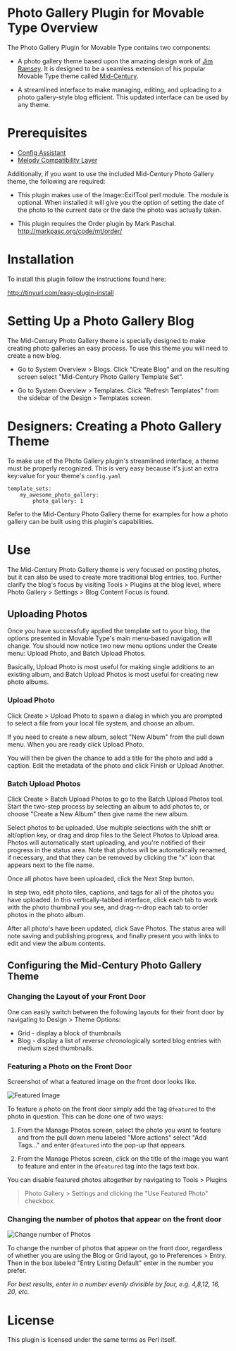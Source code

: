 # Photo Gallery Plugin for Movable Type Overview

The Photo Gallery Plugin for Movable Type contains two components:

* A photo gallery theme based upon the amazing design work of [Jim
  Ramsey](http://www.jimramsey.net/). It is designed to be a seamless
  extension of his popular Movable Type theme called
  [Mid-Century](http://www.movabletype.org/2008/08/another_hallmark_design_for_movable_type.html).

* A streamlined interface to make managing, editing, and uploading to a photo
  gallery-style blog efficient. This updated interface can be used by any
  theme.


# Prerequisites

* [Config Assistant](https://github.com/openmelody/mt-plugin-configassistant)
* [Melody Compatibility Layer](https://github.com/endevver/mt-plugin-melody-compat)

Additionally, if you want to use the included Mid-Century Photo Gallery theme,
the following are required:

* This plugin makes use of the Image::ExifTool perl module. The module is 
  optional. When installed it will give you the option of setting the 
  date of the photo to the current date or the date the photo was actually 
  taken.

* This plugin requires the Order plugin by Mark Paschal.
  http://markpasc.org/code/mt/order/


# Installation

To install this plugin follow the instructions found here:

http://tinyurl.com/easy-plugin-install


# Setting Up a Photo Gallery Blog

The Mid-Century Photo Gallery theme is specially designed to make creating
photo galleries an easy process. To use this theme you will need to create a
new blog.

* Go to System Overview > Blogs. Click "Create Blog" and on the resulting
  screen select "Mid-Century Photo Gallery Template Set".

* Go to System Overview > Templates. Click "Refresh Templates" from the
  sidebar of the Design > Templates screen.

# Designers: Creating a Photo Gallery Theme

To make use of the Photo Gallery plugin's streamlined interface, a theme must
be properly recognized. This is very easy because it's just an extra key:value
for your theme's `config.yaml`

    template_sets:
        my_awesome_photo_gallery:
            photo_gallery: 1

Refer to the Mid-Century Photo Gallery theme for examples for how a photo
gallery can be built using this plugin's capabilities.

# Use

The Mid-Century Photo Gallery theme is very focused on posting photos, but it
can also be used to create more traditional blog entries, too. Further clarify
the blog's focus by visiting Tools > Plugins at the blog level, where Photo
Gallery > Settings > Blog Content Focus is found.

## Uploading Photos

Once you have successfully applied the template set to your blog, the options
presented in Movable Type's main menu-based navigation will change. You should
now notice two new menu options under the Create menu: Upload Photo, and Batch
Upload Photos.

Basically, Upload Photo is most useful for making single additions to an
existing album, and Batch Upload Photos is most useful for creating new photo
albums.

### Upload Photo

Click Create > Upload Photo to spawn a dialog in which you are prompted to
select a file from your local file system, and choose an album.

If you need to create a new album, select "New Album" from the pull down menu.
When you are ready click Upload Photo.

You will then be given the chance to add a title for the photo and add a
caption. Edit the metadata of the photo and click Finish or Upload Another.

### Batch Upload Photos

Click Create > Batch Upload Photos to go to the Batch Upload Photos tool.
Start the two-step process by selecting an album to add photos to, or choose
"Create a New Album" then give name the new album.

Select photos to be uploaded. Use multiple selections with the shift or
alt/option key, or drag and drop files to the Select Photos to Upload area.
Photos will automatically start uploading, and you're notified of their
progress in the status area. Note that photos will be automatically renamed,
if necessary, and that they can be removed by clicking the "x" icon that
appears next to the file name.

Once all photos have been uploaded, click the Next Step button.

In step two, edit photo tiles, captions, and tags for all of the photos you have uploaded. In this vertically-tabbed interface, click each tab to work with the photo thumbnail you see, and drag-n-drop each tab to order photos in the photo album.

After all photo's have been updated, click Save Photos. The status area will note saving and publishing progress, and finally present you with links to edit and view the album contents.


## Configuring the Mid-Century Photo Gallery Theme

### Changing the Layout of your Front Door

One can easily switch between the following layouts for their front door by
navigating to Design > Theme Options:

  * Grid - display a block of thumbnails
  * Blog - display a list of reverse chronologically sorted blog entries with medium sized thumbnails.

### Featuring a Photo on the Front Door

Screenshot of what a featured image on the front door looks like.

![Featured Image](http://www.majordojo.com/2009/06/02/Picture%202.png)

To feature a photo on the front door simply add the tag `@featured` to the
photo in question. This can be done one of two ways:

1. From the Manage Photos screen, select the photo you want to feature and
   from the pull down menu labeled "More actions" select "Add Tags..." and
   enter `@featured` into the pop-up that appears.

2. From the Manage Photos screen, click on the title of the image you want to
   feature and enter in the `@featured` tag into the tags text box.

You can disable featured photos altogether by navigating to Tools > Plugins
> Photo Gallery > Settings and clicking the "Use Featured Photo" checkbox.

### Changing the number of photos that appear on the front door

![Change number of Photos](http://www.majordojo.com/2009/06/02/Picture%201.png)

To change the number of photos that appear on the front door, regardless of
whether you are using the Blog or Grid layout, go to Preferences > Entry. Then
in the box labeled "Entry Listing Default" enter in the number you prefer.

_For best results, enter in a number evenly divisible by four, e.g. 4,8,12,
16, 20, etc._


# License

This plugin is licensed under the same terms as Perl itself.
